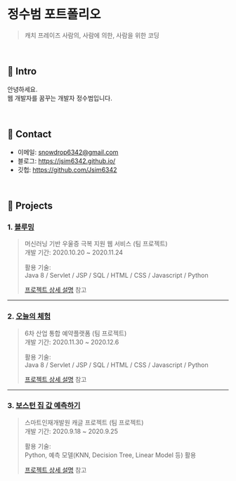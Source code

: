 # 정수범 포트폴리오
>캐치 프레이즈
>사람의, 사람에 의한, 사람을 위한 코딩

</br>

## :pushpin: Intro
안녕하세요.  
웹 개발자를 꿈꾸는 개발자 정수범입니다.

</br>

## :pushpin: Contact
- 이메일: snowdrop6342@gmail.com
- 블로그: https://jsim6342.github.io/
- 깃헙: https://github.com/Jsim6342

</br>

## :pushpin: Projects
### 1. [블루밍](https://github.com/Jsim6342/Smart_Project)
>머신러닝 기반 우울증 극복 지원 웹 서비스 (팀 프로젝트)  
>개발 기간: 2020.10.20 ~ 2020.11.24  
>  
>활용 기술:  
>Java 8 / Servlet / JSP / SQL / HTML / CSS / Javascript / Python  
>  
>[프로젝트 상세 설명](https://github.com/Jsim6342/Smart_Project) 참고

---

### 2. [오늘의 체험](https://github.com/Jsim6342/aT_hackathon)
>6차 산업 통합 예약플랫폼 (팀 프로젝트)  
>개발 기간: 2020.11.30 ~ 2020.12.6  
>  
>활용 기술:  
>Java 8 / Servlet / JSP / SQL / HTML / CSS / Javascript / Python  
>  
>[프로젝트 상세 설명](https://github.com/Jsim6342/aT_hackathon) 참고

---

### 3. [보스턴 집 값 예측하기](https://github.com/Jsim6342/Kaggle-project)
>스마트인재개발원 캐글 프로젝트 (팀 프로젝트)  
>개발 기간: 2020.9.18 ~ 2020.9.25  
>  
>활용 기술:  
>Python, 예측 모델(KNN, Decision Tree, Linear Model 등) 활용
>  
>[프로젝트 상세 설명](https://github.com/Jsim6342/Kaggle-project) 참고
